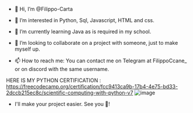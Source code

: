 - 👋 Hi, I’m @Filippo-Carta
  
- 👀 I’m interested in Python, Sql, Javascript, HTML and css.
- 🌱 I’m currently learning Java as is required in my school.
  
- 💞️ I’m looking to collaborate on a project with someone, just to make myself up.
- 📫 How to reach me: You can contact me on Telegram at FilippoCcane_ or on discord with the same username.

HERE IS MY PYTHON CERTIFICATION : https://freecodecamp.org/certification/fcc9413ca9b-17b4-4e75-bd33-2dccb215ec8c/scientific-computing-with-python-v7
![image](https://github.com/user-attachments/assets/4a8e7952-6f51-45aa-91e2-f29680b803a4)

- I'll make your project easier. See you 👋!
<!---
Filippo-Carta/Filippo-Carta is a ✨ special ✨ repository because its `README.md` (this file) appears on your GitHub profile.
You can click the Preview link to take a look at your changes.
--->



